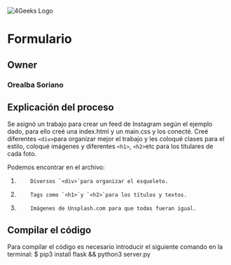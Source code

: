 ![4Geeks Logo](https://4geeksacademy.com//images/4geeks-logo.png)
# Formulario
## Owner
###  Orealba Soriano
## Explicación del proceso
Se asignó un trabajo para crear un feed de Instagram según el ejemplo dado, para ello creé una index.html y un main.css y los conecté. 
Creé diferentes `<div>`para organizar mejor el trabajo y les coloqué clases para el estilo, coloqué imágenes y diferentes `<h1>`, `<h2>`etc para los titulares de cada foto.

Podemos encontrar en el archivo:
1.         Diversos `<div>`para organizar el esqueleto.
2.         Tags como `<h1>`y `<h2>`para los títulos y textos.
3.         Imágenes de Unsplash.com para que todas fueran igual.
## Compilar el código
Para compilar el código es necesario introducir el siguiente comando en la terminal:
$ pip3 install flask && python3 server.py
